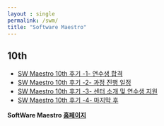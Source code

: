 ```yaml
---
layout : single
permalink: /swm/
title: "Software Maestro"
---
```


## 10th

* [SW Maestro 10th 후기 -1- 연수생 합격](/swmaestro-start)
* [SW Maestro 10th 후기 -2- 과정 진행 일정](/swmaestro-ing1)
* [SW Maestro 10th 후기 -3- 센터 소개 및 연수생 지원](/swmaestro-ing2)
* [SW Maestro 10th 후기 -4- 마지막 후](/swmaestro-ing3)

**SoftWare Maestro [홈페이지](http://swmaestro.org/)**